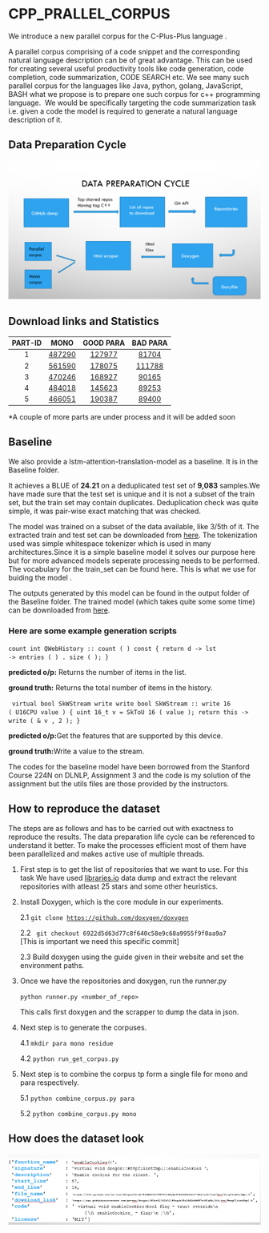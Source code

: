 # CPP_PRALLEL_CORPUS
We introduce a new parallel corpus for the C-Plus-Plus language .

A parallel corpus comprising of a code snippet and the corresponding natural language description can be of great advantage. This can be used for creating several useful productivity tools like code generation, code completion, code summarization, CODE SEARCH etc. We see many such parallel corpus for the languages like Java, python, golang, JavaScript, BASH what we propose is to prepare one such corpus for c++ programming language. 
We would be specifically targeting the code summarization task i.e. given a code the model is required to generate a natural language description of it. 



## Data Preparation Cycle

![data_cycle](https://github.com/pritam004/CPP_corpus/blob/main/process.png?raw=true)


## Download links and Statistics

|PART-ID | MONO | GOOD PARA |BAD PARA|
|:---:|:---:|:---:|:---:|
|1|[487290](https://drive.google.com/file/d/1nL3RlGsbjCF8d5PK57o5XmwfdBUFucIG/view?usp=sharing)|[127977](https://drive.google.com/file/d/141ZHZiLkzoXjBjFd2iun6ukLfhey9xFK/view?usp=sharing)|[81704](https://drive.google.com/file/d/1M6xlaekc3N5RdQ4bJPGWmiSHqmOp8y0G/view?usp=sharing)|
|2|[561590](https://drive.google.com/file/d/1oPNX3UNSTeyTK610PL21ciS1450NShOq/view?usp=sharing)|[178075](https://drive.google.com/file/d/1Qt79_ismezyRXfGMu_DF8T8u5RwjdtaK/view?usp=sharing)|[111788](https://drive.google.com/file/d/1_ty2FTBdHOeXZTn2sF3BhjzkKJXY6DSf/view?usp=sharing)|
|3|[470246](https://drive.google.com/file/d/1rYwr0YMworAAaCQ8XgGkPJkF8355aPrU/view?usp=sharing)|[168927](https://drive.google.com/file/d/1KZ14nVbO-RqoqFwpI17YotB2k44NmYbC/view?usp=sharing)|[90165](https://drive.google.com/file/d/1HCCxlEKD9b_ZRz3hIvr3X09FbWsWz9p3/view?usp=sharing)|
|4|[484018](https://drive.google.com/file/d/1RsBu8HBQgTD8YitR5eP9MJmh3sCLJaPe/view?usp=sharing)|[145623](https://drive.google.com/file/d/1-4MerqavZVeC32gBeTpDn65TfJXVCfm2/view?usp=sharing)|[89253](https://drive.google.com/file/d/1WqZ4w3OD3Zi0Ulq2zNI9YVI7GB08MR6k/view?usp=sharing)
|5|[466051](https://drive.google.com/file/d/1rgFdADUvnz6uROMaxjDHesejguO0v30D/view?usp=sharing)|[190387](https://drive.google.com/file/d/1tvgGBeFHZb5gAYgnRwbhm7KU6Lf31op5/view?usp=sharing)|[89400](https://drive.google.com/file/d/1yGTkjf6yvd6XpZ76DALBF_OGYHEzCPuW/view?usp=sharing)|

*A couple of more parts are under process and it will be added soon


## Baseline

We also provide a lstm-attention-translation-model as a baseline. It is in the Baseline folder.

It achieves a BLUE of <b>24.21</b> on a deduplicated test set of <b>9,083</b> samples.We have made sure that the test set is unique and it is not a subset of the train set, but the train set may contain duplicates. Deduplication check was quite simple, it was pair-wise exact matching that was checked. 

The model was trained on a subset of the data available, like 3/5th of it. The extracted train and test set can be downloaded from [here](https://drive.google.com/drive/folders/1C9DEct6Qjk9zQzuBaT1sIKsee5BljdCb?usp=sharing).
The tokenization used was simple whitespace tokenizer which is used in many architectures.Since it is a simple baseline model it solves our purpose here but for more advanced models seperate processing needs to be performed. The vocabulary for the train_set can be found here. This is what we use for buiding the model . 

The outputs generated by this model can be found in the output folder of the Baseline folder. The trained model (which takes quite some some time) can be downloaded from [here](https://drive.google.com/drive/folders/1glM0BWVXGTJ141DsbsU6l_zynPe0uYLV?usp=sharing).

### Here are some example generation scripts

<code>count  int QWebHistory :: count ( ) const { return d -> lst -> entries ( ) . size ( ); }</code>

<b>predicted o/p:</b> Returns the number of items in the list.

<b>ground truth:</b> Returns the total number of items in the history.

<code> virtual bool SkWStream write  write  bool SkWStream :: write 16 ( U16CPU value ) { uint 16_t v = SkToU 16 ( value ); return this -> write ( & v , 2 ); } </code>

<b>predicted o/p:</b>Get the features that are supported by this device.

<b>ground truth:</b>Write a value to the stream.


The codes for the baseline model have been borrowed from the Stanford Course 224N on DLNLP, Assignment 3 and the code is my solution of the assignment but the utils files are those provided by the instructors.


## How to reproduce the dataset 

The steps are as follows and has to be carried out with exactness to reproduce the results. The data preparation life cycle can be referenced to understand it better. To make the processes efficient most of them have been parallelized and makes active use of multiple threads.

1. First step is to get the list of repositories that we want to use. For this task We have used   [libraries.io](libraries.io)   data dump and extract the relevant repositories with atleast 25 stars and some other heuristics. 
2. Install Doxygen, which is the core module in our experiments.

    2.1  <code>git clone https://github.com/doxygen/doxygen</code> 

    2.2 <code> git checkout 6922d5d63d77c8f640c58e9c68a9955f9f0aa9a7 </code> [This is important we need this specific commit]

    2.3 Build doxygen using the guide given in their website and set the environment paths.
3. Once we have the repositories and doxygen, run the runner.py 
   
    <code>python runner.py <number_of_repo></code>

    This calls first doxygen and the scrapper to dump the data in json. 
4. Next step is to generate the corpuses.

    4.1  <code>mkdir para mono residue</code>

    4.2  <code>python run_get_corpus.py</code>
5. Next step is to combine the corpus tp form a single file for mono and para respectively.

    5.1 <code>python combine_corpus.py para</code>

    5.2 <code>python combine_corpus.py mono</code>

## How does the dataset look

![data](https://github.com/pritam004/CPP_corpus/blob/main/data.png?raw=true)





